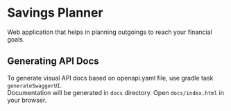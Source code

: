 # Savings Planner

Web application that helps in planning outgoings to reach your financial goals.

## Generating API Docs

To generate visual API docs based on openapi.yaml file, use gradle task `generateSwaggerUI`.  
Documentation will be generated in `docs` directory. Open `docs/index.html` in your browser.
